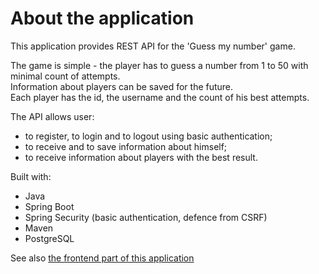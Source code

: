 <a name="readme-top"></a>

# About the application

This application provides REST API for the 'Guess my number' game.
<p>
The game is simple - the player has to guess a number from 1 to 50 with minimal count of attempts.<br />
Information about players can be saved for the future.<br />
Each player has the id, the username and the count of his best attempts.<br />
  
The API allows user:
<ul>
<li>to register, to login and to logout using basic authentication;</li>
<li>to receive and to save information about himself;</li>
<li>to receive information about players with the best result.</li>
</ul>

Built with:
<ul>
  <li>Java</li>
  <li>Spring Boot</li>
  <li>Spring Security (basic authentication, defence from CSRF)</li>
  <li>Maven</li>
  <li>PostgreSQL</li>
</ul>

See also <a href="https://github.com/lukesukhanov/guess-number-game-web">the frontend part of this application</a>
